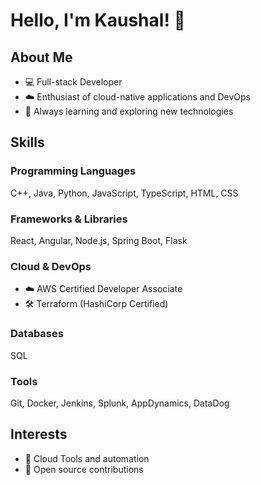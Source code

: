 # Hello, I'm Kaushal! 👋

## About Me
- 💻 Full-stack Developer
- ☁️ Enthusiast of cloud-native applications and DevOps
- 🌱 Always learning and exploring new technologies

## Skills
### Programming Languages
C++, Java, Python, JavaScript, TypeScript, HTML, CSS

### Frameworks & Libraries
React, Angular, Node.js, Spring Boot, Flask

### Cloud & DevOps
- ☁️ AWS Certified Developer Associate
- 🛠️ Terraform (HashiCorp Certified)

### Databases
SQL

### Tools
Git, Docker, Jenkins, Splunk, AppDynamics, DataDog

## Interests
- 🤖 Cloud Tools and automation
- 🌱 Open source contributions

<!--
**kaushaln1/kaushaln1** is a ✨ _special_ ✨ repository because its `README.md` (this file) appears on your GitHub profile.

Here are some ideas to get you started:

- 🔭 I’m currently working on ...
- 🌱 I’m currently learning ...
- 👯 I’m looking to collaborate on ...
- 🤔 I’m looking for help with ...
- 💬 Ask me about ...
- 📫 How to reach me: ...
- 😄 Pronouns: ...
- ⚡ Fun fact: ...
-->
